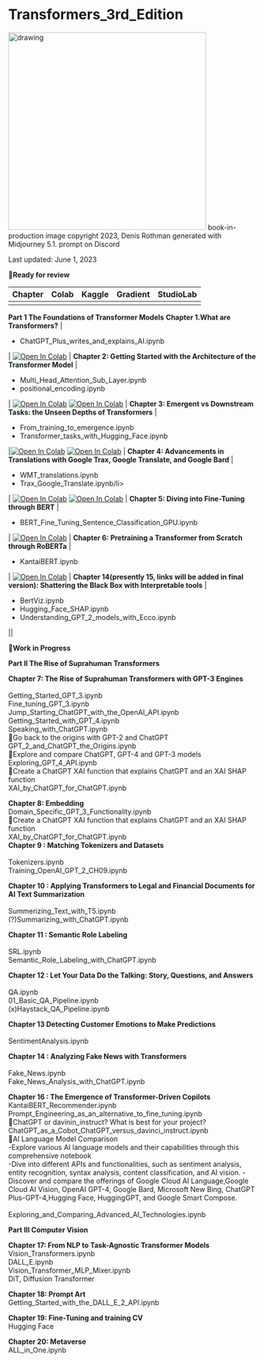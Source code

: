 # Transformers_3rd_Edition<br>
<img src="https://github.com/Denis2054/Transformers_3rd_Edition/blob/main/Transformers_book_in_production_image.png?raw=tru" alt="drawing" width="400"/>
book-in-production image copyright 2023, Denis Rothman generated with Midjourney 5.1. prompt on Discord

Last updated: June 1, 2023

📗**Ready for review**

| Chapter | Colab | Kaggle | Gradient | StudioLab |
| :-------- | :-------- | :------- |:------- |:------- |
| | | | | |
**Part 1 The Foundations of Transformer Models**
 **Chapter 1.What are Transformers?**
| <ul><li>ChatGPT_Plus_writes_and_explains_AI.ipynb</li></ul> | [![Open In Colab](https://colab.research.google.com/assets/colab-badge.svg)](https://colab.research.google.com/github/Denis2054/Transformers_3rd_Edition/blob/main/Chapter01/ChatGPT_Plus_writes_and_explains_AI.ipynb) |
 **Chapter 2: Getting Started with the Architecture of the Transformer Model**
| <ul><li>Multi_Head_Attention_Sub_Layer.ipynb</li><li>positional_encoding.ipynb</li></ul> | [![Open In Colab](https://colab.research.google.com/assets/colab-badge.svg)](https://colab.research.google.com/github/Denis2054/Transformers_3rd_Edition/blob/main/Chapter02/Multi_Head_Attention_Sub_Layer.ipynb) [![Open In Colab](https://colab.research.google.com/assets/colab-badge.svg)](https://colab.research.google.com/github/Denis2054/Transformers_3rd_Edition/blob/main/Chapter02/positional_encoding.ipynb) |
 **Chapter 3: Emergent vs Downstream Tasks: the Unseen Depths of Transformers**
| <ul><li>From_training_to_emergence.ipynb</li><li>Transformer_tasks_with_Hugging_Face.ipynb</li></ul> |[![Open In Colab](https://colab.research.google.com/assets/colab-badge.svg)](https://colab.research.google.com/github/Denis2054/Transformers_3rd_Edition/blob/main/Chapter03/From_training_to_emergence.ipynb) [![Open In Colab](https://colab.research.google.com/assets/colab-badge.svg)](https://colab.research.google.com/github/Denis2054/Transformers_3rd_Edition/blob/main/Chapter03/Transformer_tasks_with_Hugging_Face.ipynb) |
 **Chapter 4: Advancements in Translations with Google Trax, Google Translate, and Google Bard**
| <ul><li>WMT_translations.ipynb</li><li>Trax_Google_Translate.ipynb/li></ul> | [![Open In Colab](https://colab.research.google.com/assets/colab-badge.svg)](https://colab.research.google.com/github/Denis2054/Transformers_3rd_Edition/blob/main/Chapter04/WMT_translations.ipynb) [![Open In Colab](https://colab.research.google.com/assets/colab-badge.svg)](https://colab.research.google.com/github/Denis2054/Transformers_3rd_Edition/blob/main/Chapter04/Trax_Google_Translate.ipynb) |
 **Chapter 5: Diving into Fine-Tuning through BERT**
| <ul><li>BERT_Fine_Tuning_Sentence_Classification_GPU.ipynb</li></ul> | [![Open In Colab](https://colab.research.google.com/assets/colab-badge.svg)](https://colab.research.google.com/github/Denis2054/Transformers_3rd_Edition/blob/main/Chapter05/BERT_Fine_Tuning_Sentence_Classification_GPU.ipynb) |
 **Chapter 6: Pretraining a Transformer from Scratch through RoBERTa**
| <ul><li>KantaiBERT.ipynb</li></ul> | [![Open In Colab](https://colab.research.google.com/assets/colab-badge.svg)](https://colab.research.google.com/github/Denis2054/Transformers_3rd_Edition/blob/main/Chapter06/KantaiBERT.ipynb) |
 **Chapter 14(presently 15, links will be added in final version): Shattering the Black Box with Interpretable tools**
| <ul><li>BertViz.ipynb</li><li>Hugging_Face_SHAP.ipynb</li><li>Understanding_GPT_2_models_with_Ecco.ipynb</li></ul> ||

📘**Work in Progress** 

**Part II The Rise of Suprahuman Transformers**  <br>   

**Chapter 7: The Rise of Suprahuman Transformers with GPT-3 Engines**  <br>   			
Getting_Started_GPT_3.ipynb<br>
Fine_tuning_GPT_3.ipynb<br>
Jump_Starting_ChatGPT_with_the_OpenAI_API.ipynb<br>
Getting_Started_with_GPT_4.ipynb<br>
Speaking_with_ChatGPT.ipynb<br>
🐬Go back to the origins with GPT-2 and ChatGPT  				
GPT_2_and_ChatGPT_the_Origins.ipynb  
🐬Explore and compare ChatGPT, GPT-4 and GPT-3 models  				
Exploring_GPT_4_API.ipynb  
🐬Create a ChatGPT XAI function that explains ChatGPT and an XAI SHAP function  
XAI_by_ChatGPT_for_ChatGPT.ipynb  

**Chapter 8: Embedding**  
Domain_Specific_GPT_3_Functionality.ipynb  
🐬Create a ChatGPT XAI function that explains ChatGPT and an XAI SHAP function  
XAI_by_ChatGPT_for_ChatGPT.ipynb  
**Chapter 9 : Matching Tokenizers and Datasets**  <br>				
Tokenizers.ipynb<br>
Training_OpenAI_GPT_2_CH09.ipynb<br> 

**Chapter 10 : Applying Transformers to Legal and Financial Documents for AI Text Summarization**<br>  				
Summerizing_Text_with_T5.ipynb<br>
(?)Summarizing_with_ChatGPT.ipynb<br>  

**Chapter 11 : Semantic Role Labeling**<br>  			
SRL.ipynb<br>
Semantic_Role_Labeling_with_ChatGPT.ipynb<br>

**Chapter 12 : Let Your Data Do the Talking: Story, Questions, and Answers** <br>  				
QA.ipynb<br>
01_Basic_QA_Pipeline.ipynb<br>
(x)Haystack_QA_Pipeline.ipynb<br> 

**Chapter 13 Detecting Customer Emotions to Make Predictions** <br>  		
SentimentAnalysis.ipynb  

**Chapter 14 : Analyzing Fake News with Transformers** <br>  			
Fake_News.ipynb<br>
Fake_News_Analysis_with_ChatGPT.ipynb<br>  

**Chapter 16 : The Emergence of Transformer-Driven Copilots**  
KantaiBERT_Recommender.ipynb  
Prompt_Engineering_as_an_alternative_to_fine_tuning.ipynb  
🐬ChatGPT or davinin_instruct? What is best for your project?  		
ChatGPT_as_a_Cobot_ChatGPT_versus_davinci_instruct.ipynb  
🐬AI Language Model Comparison  
-Explore various AI language models and their capabilities through this comprehensive notebook  
-Dive into different APIs and functionalities, such as sentiment analysis, entity recognition, syntax analysis, content classification, and AI vision. 
-Discover and compare the offerings of Google Cloud AI Language,Google Cloud AI Vision, OpenAI GPT-4, Google Bard, Microsoft New Bing, ChatGPT Plus-GPT-4,Hugging Face, HuggingGPT, and Google Smart Compose.<br>  	
Exploring_and_Comparing_Advanced_AI_Technologies.ipynb  

**Part III Computer Vision**  

**Chapter 17: From NLP to Task-Agnostic Transformer Models**  <br>
Vision_Transformers.ipynb  
DALL_E.ipynb  
Vision_Transformer_MLP_Mixer.ipynb<br>
DiT, Diffusion Transformer

**Chapter 18: Prompt Art**  
Getting_Started_with_the_DALL_E_2_API.ipynb  

**Chapter 19: Fine-Tuning and training CV**   
Hugging Face  

**Chapter 20: Metaverse**  
ALL_in_One.ipynb  
